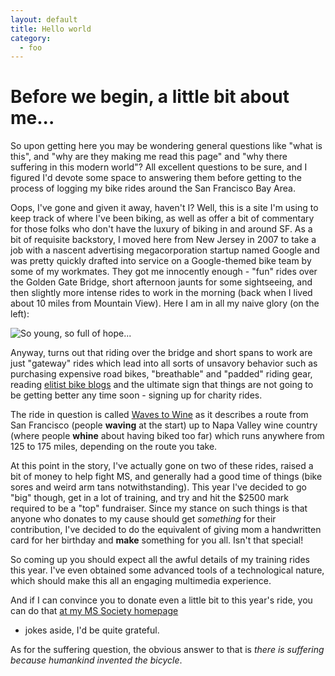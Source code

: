 ```yaml
---
layout: default
title: Hello world
category: 
  - foo
---
```

[arne]: img/2010-04-19-arne.jpg  "So young, so full of hope..."

Before we begin, a little bit about me...
=========================================
So upon getting here you may be wondering general questions like "what is 
this", and "why are they making me read this page" and "why there suffering in 
this modern world"?  All excellent questions to be sure, and I figured I'd 
devote some space to answering them before getting to the process of logging
my bike rides around the San Francisco Bay Area.

Oops, I've gone and given it away, haven't I?  Well, this is a site I'm using
to keep track of where I've been biking, as well as offer a bit of commentary
for those folks who don't have the luxury of biking in and around SF.  As a
bit of requisite backstory, I moved here from New Jersey in 2007 to take a job
with a nascent advertising megacorporation startup named Google and was pretty
quickly drafted into service on a Google-themed bike team by some of my 
workmates.  They got me innocently enough - "fun" rides over the Golden Gate
Bridge, short afternoon jaunts for some sightseeing, and then slightly more
intense rides to work in the morning (back when I lived about 10 miles from
Mountain View).  Here I am in all my naive glory (on the left):

![So young, so full of hope...][arne]

Anyway, turns out that riding over the bridge and short spans to work are just
"gateway" rides which lead into all sorts of unsavory behavior such as 
purchasing expensive road bikes, "breathable" and "padded" riding gear, 
reading [elitist bike blogs](http://bikesnobnyc.blogspot.com/) and the ultimate
sign that things are not going to be getting better any time soon - signing up
for charity rides.

The ride in question is called [Waves to Wine](http://bikecan.nationalmssociety.org/site/PageServer?pagename=BIKE_CAN_homepage)
as it describes a route from San Francisco (people **waving** at the start) up
to Napa Valley wine country (where people **whine** about having biked too far)
which runs anywhere from 125 to 175 miles, depending on the route you take.

At this point in the story, I've actually gone on two of these rides, raised
a bit of money to help fight MS, and generally had a good time of things (bike
sores and weird arm tans notwithstanding).  This year I've decided to go "big"
though, get in a lot of training, and try and hit the $2500 mark required to 
be a "top" fundraiser.  Since my stance on such things is that anyone who 
donates to my cause should get *something* for their contribution, I've decided
to do the equivalent of giving mom a handwritten card for her birthday and 
**make** something for you all.  Isn't that special!

So coming up you should expect all the awful details of my training rides this
year.  I've even obtained some advanced tools of a technological nature, which 
should make this all an engaging multimedia experience.

And if I can convince you to donate even a little bit to this year's ride, you
can do that [at my MS Society homepage](http://main.nationalmssociety.org/goto/kurrik)
- jokes aside, I'd be quite grateful.

As for the suffering question, the obvious answer to that is *there is suffering
because humankind invented the bicycle*.